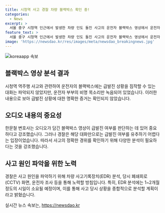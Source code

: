 ```yaml
---
title: 시청역 사고 경찰 차량 블랙박스 확인 중!
categories:
  - News
excerpt: >
  서울 중구 시청역 인근에서 발생한 차량 인도 돌진 사고의 운전자 블랙박스 영상에서 운전자 부부의 비명이 드러나, 급발진 가능성에 관심이 쏠리고 있다. 경찰은 이 영상을 토대로 사고 원인을 파악하고 있으며, 전문가들은 오디오 내용이 급발진 여부를 판단하는 데 중요하다고 강조하고 있다. 그러나 경찰은 단서가 부족해 급발진 여부를 결론지을 수 없다는 입장이다. EDR 분석과 CCTV 화면 등을 통해 사고 원인을 추정하고 있지만, 분석에는 1~2개월이 소요될 것으로 보인다.
feature_text: >
  서울 중구 시청역 인근에서 발생한 차량 인도 돌진 사고의 운전자 블랙박스 영상에서 운전자 부부의 비명이 드러나, 급발진 가능성에 관심이 쏠리고 있다. 경찰은 이 영상을 토대로 사고 원인을 파악하고 있으며, 전문가들은 오디오 내용이 급발진 여부를 판단하는 데 중요하다고 강조하고 있다. 그러나 경찰은 단서가 부족해 급발진 여부를 결론지을 수 없다는 입장이다. EDR 분석과 CCTV 화면 등을 통해 사고 원인을 추정하고 있지만, 분석에는 1~2개월이 소요될 것으로 보인다.
image: 'https://newsdao.kr/res/images/meta/newsdao_breakingnews.jpg'
---
```


<p><img src="https://newsdao.kr/res/images/meta/newsdao_breakingnews.jpg" alt="koreaapp 속보" /></p>

<h2 data-ke-size="size26">블랙박스 영상 분석 결과</h2>

<p data-ke-size="size16">시청역 역주행 사고와 관련하여 운전자의 블랙박스에는 급발진 상황을 짐작할 수 있는 대화는 파악되지 않았지만, 운전자 부부의 비명 목소리만 녹음되어 있었습니다. 이러한 내용으로 보아 급발진 상황에 대한 명확한 증거는 확인되지 않았습니다.</p>

<h2 data-ke-size="size26">오디오 내용의 중요성</h2>

<p data-ke-size="size16">한문철 변호사는 오디오가 담긴 블랙박스 영상이 급발진 여부를 판단하는 데 있어 중요하다고 강조했습니다. 그러나 경찰은 해당 대화만으로는 급발진 여부를 유추하기 어렵다는 입장이었습니다. 따라서 사고의 정확한 경위를 확인하기 위해 다양한 분석이 필요하다는 것을 강조했습니다.</p>

<h2 data-ke-size="size26">사고 원인 파악을 위한 노력</h2>

<p data-ke-size="size16">경찰은 사고 원인을 파악하기 위해 차량 사고기록장치(EDR) 분석, 당시 폐쇄회로(CCTV) 화면, 운전자 조사 등을 통해 노력할 방침입니다. 특히, EDR 분석에는 1~2개월 정도의 시일이 소요될 예정이며, 이를 통해 사고 당시 상황을 종합적으로 분석할 계획이라고 밝혔습니다.</p>
실시간 뉴스 속보는, <a href="https://newsdao.kr" rel="dofollow">https://newsdao.kr</a>


